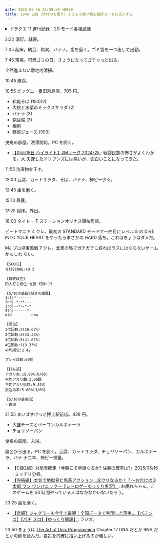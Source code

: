 ```yaml
---
date: 2025-05-16 23:59:59 +0900
title: 1846 日目（晴れのち曇り）そろそろ食い物を健診モードに突入する
---
```


<details><summary>ドラクエ 11 進行記録：2D モード各種試練</summary>
<p>女王の愛による最終地点、バンデルフォン城地下を攻略。見た憶えのない地形。
途中でしんぴのよろい入手。
試練の里に着いた途端に新称号をゲッツ。これは 3D モードにはなかったものか。</p>

<p>導師の試練。ラーのしずくをここで発見。ネルセンの試練は引き継ぎなしで最初から。
「幸せになりたい！」はエマの注文が済んでいない時点で選択するとネルセンが制止することを確認。</p>

<p>モノがあるので人食い火竜のイベントを進める。ボス戦にはならない。
名刀斬鉄丸と鍛冶場のカギを入手。刀は打ち直しておく。</p>

<p>ここでムンババを村に呼ぶ。これで復旧。2D モードではその辺にたたずんでいるのが不思議。
エマからおまもり真をゲッツ。打ち直し不可。二つ持っているが何かに使える？</p>

<p>サマディーウマレースプラチナ杯。ハンマーゲッツ。</p>

<p>賢者の試練。3D モードと構造が全然違う気がする。なんなら雑魚キャラも異なるようだ。</p>
</details>

2:20 消灯。就寝。

7:05 起床。納豆、梅粥、バナナ。歯を磨く。ゴミ袋を一つ出して出勤。

7:45 現場。可燃ゴミの日。きょうになってゴチャっと出る。

全然進まない敷地内清掃。

10:45 撤収。

10:55 ビッグエー墨田京島店。705 円。

* 和風そば (150)(2)
* 大根と水菜のミックスサラダ (2)
* バナナ (3)
* 絹豆腐 (3)
* 梅粥
* 野菜ジュース (900)

曳舟の部屋。洗濯開始。PC を開く。

* [【05月15日 ハイライト】#Mリーグ 2024-25
  ](https://www.youtube.com/watch?v=aNySU-lyReI): 戦闘民族の怖さがよくわかる。大
  失速したドリブンズには悪いが、面白いことになってきた。

11:55 洗濯物を干す。

12:00 豆腐、カットサラダ、そば、バナナ、柿ピー少々。

12:45 歯を磨く。

15:10 昼寝。

17:25 起床。外出。

18:00 タイトー F ステーションオリナス錦糸町店。

ビートマニア 4 クレ。最初の STANDARD モードで一曲目にレベル 8 の DIVE INTO YOUR
HEART をやったらまさかの HARD 落ち。これはきょうはダメだ。

MJ プロ卓東風戦 7 クレ。北家の局でガチガチに絞ればラスにはならないゲームかもしれ
ない。

```text
【SCORE】
合計SCORE:+0.3

【最終段位】
四人打ち段位:雀狼 幻球:13

【5/16の最新8試合の履歴】
1st|*-------
2nd|-*-**---
3rd|--*--*-*
4th|------*-
old         new

【順位】
1位回数:2(16.67%)
2位回数:4(33.33%)
3位回数:5(41.67%)
4位回数:1(8.33%)
平均順位:2.42

プレイ局数:60局

【打ち筋】
アガリ率:15.00%(9/60)
平均アガリ翻:3.00翻
平均アガリ巡目:9.44巡
振込み率:5.00%(3/60)

【5/16の最高役】
・跳満
```

21:55 まいばすけっと押上駅前店。428 円。

* 大盛チーズとベーコンカルボナーラ
* チョリソーパン

曳舟の部屋。入浴。

風呂から出る。PC を開く。豆腐、カットサラダ、チョリソーパン、カルボナーラ、バナ
ナ二本、柿ピー微量。

* [【C級2組】対局表確定「今期こそ昇級なるか? 注目の確率は?」2025/05/16
  ](https://www.youtube.com/watch?v=rFvmrU8qJd8): ミッチリ分析。
* [【完結編】本気で地獄見た鬼畜アクション...全クリなるか！？～お化けのQ太郎 ワン
  ワンパニック～【レトロゲーゆっくり実況】
  ](https://www.youtube.com/watch?v=KHoD-QjE8xU): お疲れちゃん。このゲームを 30
  時間やっている人はなかなかいないだろう。

23:25 歯を磨く。

* [【悲報】ジャグラーも今年で最期｜全国データで判明した現実...【パチンコ】【パチ
  スロ】【ゆっくり解説】](https://www.youtube.com/watch?v=fd0XUKCLnVo): ラジオ。

23:50 きょうは [The Art of Unix Programming][TAOUP] Chapter 17 DNA だとか RNA だ
とかの節を読んだ。要旨を的確に拾い上げるのが難しい。

[TAOUP]: <http://www.catb.org/esr/writings/taoup/html>
